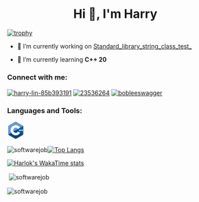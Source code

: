 <!--START_SECTION:waka-->
<!--END_SECTION:waka-->

<h1 align="center">Hi 👋, I'm Harry</h1>

[![trophy](https://github-profile-trophy.vercel.app/?username=softwarejob&cache_seconds=14400)](https://github.com/ryo-ma/github-profile-trophy)


- 🔭 I’m currently working on [Standard_library_string_class_test_](https://github.com/softwarejob/Standard_library_string_class_test_program.git)

- 🌱 I’m currently learning **C++ 20**

<h3 align="left">Connect with me:</h3>
<p align="left">
<a href="https://linkedin.com/in/harry-lin-85b393191" target="blank"><img align="center" src="https://raw.githubusercontent.com/rahuldkjain/github-profile-readme-generator/master/src/images/icons/Social/linked-in-alt.svg" alt="harry-lin-85b393191" height="30" width="40" /></a>
<a href="https://stackoverflow.com/users/23536264" target="blank"><img align="center" src="https://raw.githubusercontent.com/rahuldkjain/github-profile-readme-generator/master/src/images/icons/Social/stack-overflow.svg" alt="23536264" height="30" width="40" /></a>
<a href="https://www.leetcode.com/bobleeswagger" target="blank"><img align="center" src="https://raw.githubusercontent.com/rahuldkjain/github-profile-readme-generator/master/src/images/icons/Social/leet-code.svg" alt="bobleeswagger" height="30" width="40" /></a>
</p>

<h3 align="left">Languages and Tools:</h3>
<p align="left"> <a href="https://www.w3schools.com/cpp/" target="_blank" rel="noreferrer"> <img src="https://raw.githubusercontent.com/devicons/devicon/master/icons/cplusplus/cplusplus-original.svg" alt="cplusplus" width="40" height="40"/> </a> </p>

<p><img align="left" src="https://github-readme-stats.vercel.app/api/top-langs?username=softwarejob&theme=ambient_gradient&cache_seconds=14400&show_icons=true&locale=en&layout=compact" alt="softwarejob" /></p>

[![Top Langs](https://github-readme-stats.vercel.app/api/top-langs/?username=softwarejob&theme=ambient_gradient&cache_seconds=14400&hide=javascript,html)](https://github.com/anuraghazra/github-readme-stats)

[![Harlok's WakaTime stats](https://github-readme-stats.vercel.app/api/wakatime?username=@softwarejob&theme=ambient_gradient&cache_seconds=14400)](https://github.com/anuraghazra/github-readme-stats)

<p>&nbsp;<img align="center" src="https://github-readme-stats.vercel.app/api?username=softwarejob&theme=ambient_gradient&cache_seconds=14400&show_icons=true&locale=en" alt="softwarejob" /></p>

<p><img align="center" src="https://github-readme-streak-stats.herokuapp.com/?user=softwarejob&theme=ambient_gradient&cache_seconds=14400" alt="softwarejob" /></p>
